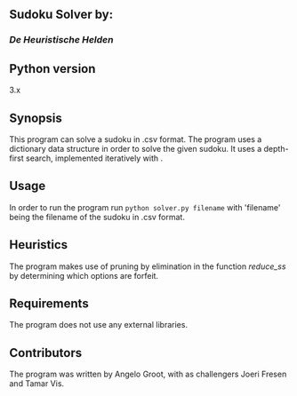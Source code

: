 ## Sudoku Solver by:
### _De Heuristische Helden_

## Python version

3.x

## Synopsis

This program can solve a sudoku in .csv format.
The program uses a dictionary data structure in order to solve the given
sudoku. It uses a depth-first search, implemented iteratively with .

## Usage

In order to run the program run ```python solver.py filename``` with
'filename'  being the filename of the sudoku in .csv format.

## Heuristics

The program makes use of pruning by elimination in the function *reduce_ss* by determining which options are forfeit.


## Requirements

The program does not use any external libraries.

## Contributors

The program was written by Angelo Groot, with as challengers Joeri Fresen and
Tamar Vis.
